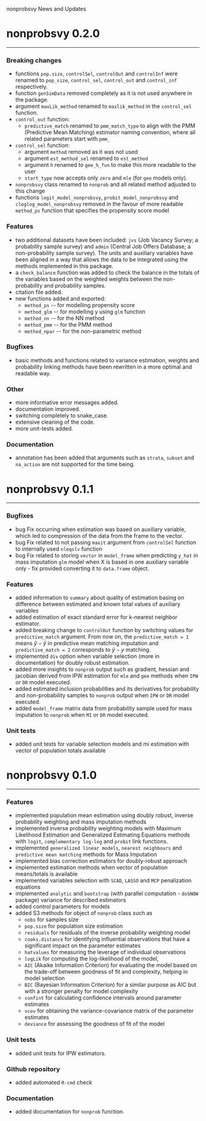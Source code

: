 nonprobsvy News and Updates

# nonprobsvy 0.2.0

------------------------------------------------------------------------

### Breaking changes

-   functions `pop.size`, `controlSel`, `controlOut` and `controlInf`
    were renamed to `pop_size`, `control_sel`, `control_out` and
    `control_inf` respectively.
-   function `genSimData` removed completely as it is not used anywhere
    in the package.
-   argument `maxLik_method` renamed to `maxlik_method` in the
    `control_sel` function.
-   `control_out` function:
    -   `predictive_match` renamed to `pmm_match_type` to align with the
        PMM (Predictive Mean Matching) estimator naming convention,
        where all related parameters start with `pmm_`
-   `control_sel` function:
    -   argument `method` removed as it was not used
    -   argument `est_method_sel` renamed to `est_method`
    -   argument `h` renamed to `gee_h_fun` to make this more readable
        to the user
    -   `start_type` now accepts only `zero` and `mle` (for `gee` models only).
-   `nonprobsvy` class renamed to `nonprob` and all related method
    adjusted to this change
-   functions `logit_model_nonprobsvy`, `probit_model_nonprobsvy` and
    `cloglog_model_nonprobsvy` removed in the favour of more readable
    `method_ps` function that specifies the propensity score model

### Features

-   two additional datasets have been included: `jvs` (Job Vacancy
    Survey; a probability sample survey) and `admin` (Central Job Offers
    Database; a non-probability sample survey). The units and auxiliary
    variables have been aligned in a way that allows the data to be
    integrated using the methods implemented in this package.
-   a `check_balance` function was added to check the balance in the
    totals of the variables based on the weighted weights between the
    non-probability and probability samples.
-   citation file added.
-   new functions added and exported:
      - `method_ps` -- for modelling propensity score
      - `method_glm` -- for modelling y using `glm` function
      - `method_nn` -- for the NN method
      - `method_pmm` -- for the PMM method
      - `method_npar` -- for the non-parametric method

### Bugfixes

-   basic methods and functions related to variance estimation, weights
    and probability linking methods have been rewritten in a more
    optimal and readable way.

### Other

-   more informative error messages added.
-   documentation improved.
-   switching completely to snake_case.
-   extensive cleaning of the code.
-   more unit-tests added.

### Documentation

-   annotation has been added that arguments such as `strata`, `subset`
    and `na_action` are not supported for the time being.

# nonprobsvy 0.1.1

------------------------------------------------------------------------

### Bugfixes

-   bug Fix occurring when estimation was based on auxiliary variable,
    which led to compression of the data from the frame to the vector.
-   bug Fix related to not passing `maxit` argument from `controlSel`
    function to internally used `nleqslv` function
-   bug Fix related to storing `vector` in `model_frame` when predicting
    `y_hat` in mass imputation `glm` model when X is based in one
    auxiliary variable only - fix provided converting it to `data.frame`
    object.

### Features

-   added information to `summary` about quality of estimation basing on
    difference between estimated and known total values of auxiliary
    variables
-   added estimation of exact standard error for k-nearest neighbor
    estimator.
-   added breaking change to `controlOut` function by switching values
    for `predictive_match` argument. From now on, the
    `predictive_match = 1` means $\hat{y}-\hat{y}$ in predictive mean
    matching imputation and `predictive_match = 2` corresponds to
    $\hat{y}-y$ matching.
-   implemented `div` option when variable selection (more in
    documentation) for doubly robust estimation.
-   added more insights to `nonprob` output such as gradient, hessian
    and jacobian derived from IPW estimation for `mle` and `gee` methods
    when `IPW` or `DR` model executed.
-   added estimated inclusion probabilities and its derivatives for
    probability and non-probability samples to `nonprob` output when
    `IPW` or `DR` model executed.
-   added `model_frame` matrix data from probability sample used for
    mass imputation to `nonprob` when `MI` or `DR` model executed.

### Unit tests

-   added unit tests for variable selection models and mi estimation
    with vector of population totals available

# nonprobsvy 0.1.0

------------------------------------------------------------------------

### Features

-   implemented population mean estimation using doubly robust, inverse
    probability weighting and mass imputation methods
-   implemented inverse probability weighting models with Maximum
    Likelihood Estimation and Generalized Estimating Equations methods
    with `logit`, `complementary log-log` and `probit` link functions.
-   implemented `generalized linear models`, `nearest neighbours` and
    `predictive mean matching` methods for Mass Imputation
-   implemented bias correction estimators for doubly-robust approach
-   implemented estimation methods when vector of population
    means/totals is available
-   implemented variables selection with `SCAD`, `LASSO` and `MCP`
    penalization equations
-   implemented `analytic` and `bootstrap` (with parallel computation -
    `doSNOW` package) variance for described estimators
-   added control parameters for models
-   added S3 methods for object of `nonprob` class such as
    -   `nobs` for samples size
    -   `pop.size` for population size estimation
    -   `residuals` for residuals of the inverse probability weighting
        model
    -   `cooks.distance` for identifying influential observations that
        have a significant impact on the parameter estimates
    -   `hatvalues` for measuring the leverage of individual
        observations
    -   `logLik` for computing the log-likelihood of the model,
    -   `AIC` (Akaike Information Criterion) for evaluating the model
        based on the trade-off between goodness of fit and complexity,
        helping in model selection
    -   `BIC` (Bayesian Information Criterion) for a similar purpose as
        AIC but with a stronger penalty for model complexity
    -   `confint` for calculating confidence intervals around parameter
        estimates
    -   `vcov` for obtaining the variance-covariance matrix of the
        parameter estimates
    -   `deviance` for assessing the goodness of fit of the model

### Unit tests

-   added unit tests for IPW estimators.

### Github repository

-   added automated `R-cmd` check

### Documentation

-   added documentation for `nonprob` function.
